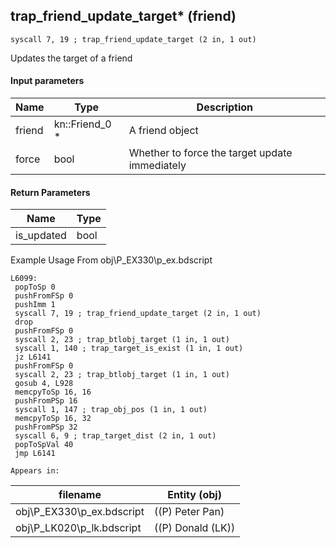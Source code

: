 ## trap_friend_update_target* (friend)

`syscall 7, 19 ; trap_friend_update_target (2 in, 1 out)`

Updates the target of a friend

#### Input parameters
| Name | Type | Description
|------|------|------------
| friend   | kn::Friend_0 *   | A friend object
| force   | bool   | Whether to force the target update immediately


#### Return Parameters
| Name | Type
|------|-----
| is_updated   | bool   
Example Usage From obj\P_EX330\p_ex.bdscript
```plaintext
L6099:
 popToSp 0
 pushFromFSp 0
 pushImm 1
 syscall 7, 19 ; trap_friend_update_target (2 in, 1 out)
 drop 
 pushFromFSp 0
 syscall 2, 23 ; trap_btlobj_target (1 in, 1 out)
 syscall 1, 140 ; trap_target_is_exist (1 in, 1 out)
 jz L6141
 pushFromFSp 0
 syscall 2, 23 ; trap_btlobj_target (1 in, 1 out)
 gosub 4, L928
 memcpyToSp 16, 16
 pushFromPSp 16
 syscall 1, 147 ; trap_obj_pos (1 in, 1 out)
 memcpyToSp 16, 32
 pushFromPSp 32
 syscall 6, 9 ; trap_target_dist (2 in, 1 out)
 popToSpVal 40
 jmp L6141
```





	Appears in:
| filename | Entity (obj)
|----------|-------------
| obj\P_EX330\p_ex.bdscript       | ((P) Peter Pan)          
| obj\P_LK020\p_lk.bdscript       | ((P) Donald (LK))          



